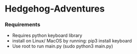 # Hedgehog-Adventures
### Requirements
  * Requires python keyboard library
  * install on Linux/ MacOS by running: pip3 install keyboard
  * Use root to run main.py (sudo python3 main.py)
